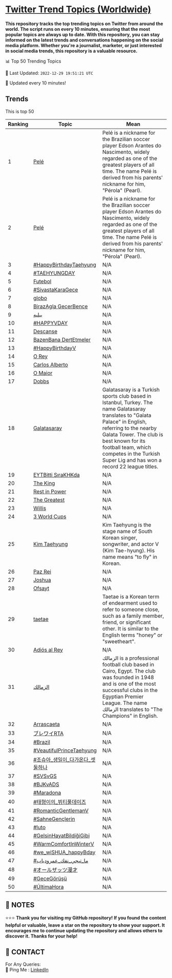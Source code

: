 [Twitter Trend Topics (Worldwide)](https://github.com/ErcinDedeoglu/Twitter-Trend-Topics)
==========

**This repository tracks the top trending topics on Twitter from around the world. 
The script runs on every 10 minutes, ensuring that the most popular topics are always up to date. 
With this repository, you can stay informed on the latest trends and conversations happening on the social media platform. 
Whether you're a journalist, marketer, or just interested in social media trends, this repository is a valuable resource.**


📊 Top 50 Trending Topics

📆 Last Updated: `2022-12-29 19:51:21 UTC`

🔧 Updated every 10 minutes!


## Trends

This is top 50

| Ranking | Topic | Mean |
| ------- | ------------ | ------------ |
| 1 | [Pelé](http://twitter.com/search?q=Pel%c3%a9) | Pelé is a nickname for the Brazilian soccer player Edson Arantes do Nascimento, widely regarded as one of the greatest players of all time. The name Pelé is derived from his parents' nickname for him, "Pérola" (Pearl). |
| 2 | [Pelé](http://twitter.com/search?q=Pel%c3%a9) | Pelé is a nickname for the Brazilian soccer player Edson Arantes do Nascimento, widely regarded as one of the greatest players of all time. The name Pelé is derived from his parents' nickname for him, "Pérola" (Pearl). |
| 3 | [#HappyBirthdayTaehyung](http://twitter.com/search?q=%23HappyBirthdayTaehyung) | N/A |
| 4 | [#TAEHYUNGDAY](http://twitter.com/search?q=%23TAEHYUNGDAY) | N/A |
| 5 | [Futebol](http://twitter.com/search?q=Futebol) | N/A |
| 6 | [#SivastaKaraGece](http://twitter.com/search?q=%23SivastaKaraGece) | N/A |
| 7 | [globo](http://twitter.com/search?q=globo) | N/A |
| 8 | [BirazAgla GecerBence](http://twitter.com/search?q=BirazAgla+GecerBence) | N/A |
| 9 | [بيليه](http://twitter.com/search?q=%d8%a8%d9%8a%d9%84%d9%8a%d9%87) | N/A |
| 10 | [#HAPPYVDAY](http://twitter.com/search?q=%23HAPPYVDAY) | N/A |
| 11 | [Descanse](http://twitter.com/search?q=Descanse) | N/A |
| 12 | [BazenBana DertEtmeler](http://twitter.com/search?q=BazenBana+DertEtmeler) | N/A |
| 13 | [#HappyBirthdayV](http://twitter.com/search?q=%23HappyBirthdayV) | N/A |
| 14 | [O Rey](http://twitter.com/search?q=O+Rey) | N/A |
| 15 | [Carlos Alberto](http://twitter.com/search?q=Carlos+Alberto) | N/A |
| 16 | [O Maior](http://twitter.com/search?q=O+Maior) | N/A |
| 17 | [Dobbs](http://twitter.com/search?q=Dobbs) | N/A |
| 18 | [Galatasaray](http://twitter.com/search?q=Galatasaray) | Galatasaray is a Turkish sports club based in Istanbul, Turkey. The name Galatasaray translates to "Galata Palace" in English, referring to the nearby Galata Tower. The club is best known for its football team, which competes in the Turkish Super Lig and has won a record 22 league titles. |
| 19 | [EYTBitti SıraKHKda](http://twitter.com/search?q=EYTBitti+S%c4%b1raKHKda) | N/A |
| 20 | [The King](http://twitter.com/search?q=The+King) | N/A |
| 21 | [Rest in Power](http://twitter.com/search?q=Rest+in+Power) | N/A |
| 22 | [The Greatest](http://twitter.com/search?q=The+Greatest) | N/A |
| 23 | [Willis](http://twitter.com/search?q=Willis) | N/A |
| 24 | [3 World Cups](http://twitter.com/search?q=3+World+Cups) | N/A |
| 25 | [Kim Taehyung](http://twitter.com/search?q=Kim+Taehyung) | Kim Taehyung is the stage name of South Korean singer, songwriter, and actor V (Kim Tae-hyung). His name means "to fly" in Korean. |
| 26 | [Paz Rei](http://twitter.com/search?q=Paz+Rei) | N/A |
| 27 | [Joshua](http://twitter.com/search?q=Joshua) | N/A |
| 28 | [Ofsayt](http://twitter.com/search?q=Ofsayt) | N/A |
| 29 | [taetae](http://twitter.com/search?q=taetae) | Taetae is a Korean term of endearment used to refer to someone close, such as a family member, friend, or significant other. It is similar to the English terms "honey" or "sweetheart". |
| 30 | [Adiós al Rey](http://twitter.com/search?q=Adi%c3%b3s+al+Rey) | N/A |
| 31 | [الزمالك](http://twitter.com/search?q=%d8%a7%d9%84%d8%b2%d9%85%d8%a7%d9%84%d9%83) | الزمالك is a professional football club based in Cairo, Egypt. The club was founded in 1948 and is one of the most successful clubs in the Egyptian Premier League. The name الزمالك translates to "The Champions" in English. |
| 32 | [Arrascaeta](http://twitter.com/search?q=Arrascaeta) | N/A |
| 33 | [ブレワイRTA](http://twitter.com/search?q=%e3%83%96%e3%83%ac%e3%83%af%e3%82%a4RTA) | N/A |
| 34 | [#Brazil](http://twitter.com/search?q=%23Brazil) | N/A |
| 35 | [#VeautifulPrinceTaehyung](http://twitter.com/search?q=%23VeautifulPrinceTaehyung) | N/A |
| 36 | [#조슈아_생일이_다가온다_셋둘하나](http://twitter.com/search?q=%23%ec%a1%b0%ec%8a%88%ec%95%84_%ec%83%9d%ec%9d%bc%ec%9d%b4_%eb%8b%a4%ea%b0%80%ec%98%a8%eb%8b%a4_%ec%85%8b%eb%91%98%ed%95%98%eb%82%98) | N/A |
| 37 | [#SVSvGS](http://twitter.com/search?q=%23SVSvGS) | N/A |
| 38 | [#BJKvADS](http://twitter.com/search?q=%23BJKvADS) | N/A |
| 39 | [#Maradona](http://twitter.com/search?q=%23Maradona) | N/A |
| 40 | [#태형이의_뷔티풀데이즈](http://twitter.com/search?q=%23%ed%83%9c%ed%98%95%ec%9d%b4%ec%9d%98_%eb%b7%94%ed%8b%b0%ed%92%80%eb%8d%b0%ec%9d%b4%ec%a6%88) | N/A |
| 41 | [#RomanticGentlemanV](http://twitter.com/search?q=%23RomanticGentlemanV) | N/A |
| 42 | [#SahneGençlerin](http://twitter.com/search?q=%23SahneGen%c3%a7lerin) | N/A |
| 43 | [#luto](http://twitter.com/search?q=%23luto) | N/A |
| 44 | [#GelsinHayatBildiğiGibi](http://twitter.com/search?q=%23GelsinHayatBildi%c4%9fiGibi) | N/A |
| 45 | [#WarmComfortInWinterV](http://twitter.com/search?q=%23WarmComfortInWinterV) | N/A |
| 46 | [#we_wiSHUA_happyBday](http://twitter.com/search?q=%23we_wiSHUA_happyBday) | N/A |
| 47 | [#ما_تيجي_نفك_عمرودياب](http://twitter.com/search?q=%23%d9%85%d8%a7_%d8%aa%d9%8a%d8%ac%d9%8a_%d9%86%d9%81%d9%83_%d8%b9%d9%85%d8%b1%d9%88%d8%af%d9%8a%d8%a7%d8%a8) | N/A |
| 48 | [#オールザッツ漫才](http://twitter.com/search?q=%23%e3%82%aa%e3%83%bc%e3%83%ab%e3%82%b6%e3%83%83%e3%83%84%e6%bc%ab%e6%89%8d) | N/A |
| 49 | [#GeceGörüşü](http://twitter.com/search?q=%23GeceG%c3%b6r%c3%bc%c5%9f%c3%bc) | N/A |
| 50 | [#ÚltimaHora](http://twitter.com/search?q=%23%c3%9altimaHora) | N/A |




## 📝 NOTES

⭐⭐⭐ **Thank you for visiting my GitHub repository! If you found the content helpful or valuable, leave a star on the repository to show your support. It encourages me to continue updating the repository and allows others to discover it. Thanks for your help!**

## 📨 CONTACT

 For Any Queries:  
            🏓 Ping Me : [LinkedIn](https://www.linkedin.com/in/ercindedeoglu/)